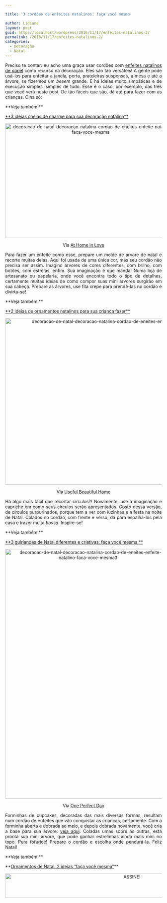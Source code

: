 ```yaml
---

title: '3 cordões de enfeites natalinos: faça você mesma'

author: Lidiane
layout: post
guid: http://localhost/wordpress/2016/11/17/enfeites-natalinos-2/
permalink: /2016/11/17/enfeites-natalinos-2/
categories:
  - Decoração
  - Natal
---
```

<p align="justify">
  Preciso te contar: eu acho uma graça usar cordões com <a href="http://www.decoracaodacasa.com/enfeite-papel-decoracao-natal/" target="_blank">enfeites natalinos de papel</a> como recurso na decoração. Eles são tão versáteis! A gente pode usá-los para enfeitar a janela, porta, prateleiras suspensas, a mesa e até a árvore, se fizermos um <em>beeem</em> grande. E há ideias muito simpáticas e de execução simples, simples de tudo. Esse é o caso, por exemplo, das três que você verá neste post. De tão fáceis que são, dá até para fazer com as crianças. Olha só:
</p>

<p align="justify">
  **Veja também:**
</p>

<p align="justify">
  <a href="http://www.decoracaodacasa.com/ideias-decoracao-natalina/" target="_blank">**3 ideias cheias de charme para sua decoração natalina**</a>
</p>

<p align="center">
  <img class="alignnone size-full wp-image-13274" src="http://www.trololodemulher.com.br/blog/wp-content/uploads/2016/11/DECORACAO-DE-NATAL-DECORACAO-NATALINA-CORDAO-DE-ENEITES-ENFEITE-NATALINO-FACA-VOCE-MESMA.jpg" alt="decoracao-de-natal-decoracao-natalina-cordao-de-eneites-enfeite-natalino-faca-voce-mesma" width="550" height="367" />
</p>

<p align="center">
  Via <a href="http://www.athomeinlove.com/diy-scandinavian-tree-garland/" target="_blank">At Home in Love</a>
</p>

<p align="justify">
  Para fazer um enfeite como esse, prepare um molde de árvore de natal e recorte muitas delas. Aqui foi usada de uma única cor, mas seu cordão não precisa ser assim. Imagino árvores de cores diferentes, com brilho, com botões, com estrelas, enfim. Sua imaginação é que manda! Numa loja de artesanato ou papelaria, onde você encontra todo o tipo de detalhes, certamente muitas ideias de como compor suas mini árvores surgirão em sua cabeça. Prepare as árvores, use fita crepe para prendê-las no cordão e divirta-se!
</p>

<p align="justify">
  **Veja também:**
</p>

<p align="justify">
  <a href="http://www.decoracaodacasa.com/ornamentos-natalinos/" target="_blank">**2 ideias de ornamentos natalinos para sua criança fazer**</a>
</p>

<p align="center">
  <img class="alignnone size-full wp-image-13275" src="http://www.trololodemulher.com.br/blog/wp-content/uploads/2016/11/DECORACAO-DE-NATAL-DECORACAO-NATALINA-CORDAO-DE-ENEITES-ENFEITE-NATALINO-FACA-VOCE-MESMA2.jpg" alt="decoracao-de-natal-decoracao-natalina-cordao-de-eneites-enfeite-natalino-faca-voce-mesma2" width="800" height="534" />
</p>

<p align="center">
  Via <a href="http://usefulbeautifulhome.com/2013/12/diy-christmas-garland/" target="_blank">Useful Beautiful Home</a>
</p>

<p align="justify">
  Há algo mais fácil que recortar círculos?! Novamente, use a imaginação e capriche em como seus círculos serão apresentados. Gosto dessa versão, de círculos purpurinados, porque tem a ver com luzinhas e a festa na noite de Natal. Colados no cordão, com frente e verso, dá para espalhá-los pela casa e trazer muita <em>bossa</em>. Inspire-se!
</p>

<p align="justify">
  **Veja também:**
</p>

<p align="justify">
  <a href="http://www.decoracaodacasa.com/guirlandas-de-natal-2/" target="_blank">**3 guirlandas de Natal diferentes e criativas: faça você mesma.**</a>
</p>

<p align="center">
  <img class="alignnone size-full wp-image-13276" src="http://www.trololodemulher.com.br/blog/wp-content/uploads/2016/11/DECORACAO-DE-NATAL-DECORACAO-NATALINA-CORDAO-DE-ENEITES-ENFEITE-NATALINO-FACA-VOCE-MESMA3.jpg" alt="decoracao-de-natal-decoracao-natalina-cordao-de-eneites-enfeite-natalino-faca-voce-mesma3" width="533" height="800" />
</p>

<p align="center">
  Via <a href="http://www.oneperfectdayblog.net/2013/12/23/diy-christmas-garland/" target="_blank">One Perfect Day</a>
</p>

<p align="justify">
  Forminhas de cupcakes, decoradas das mais diversas formas, resultam num cordão de enfeites que vão conquistar as crianças, certamente. Com a forminha aberta e dobrada ao meio, e depois dobrada novamente, você cria a base para sua árvore: <a href="http://cdn.oneperfectdayblog.net/wp-content/uploads/2013/12/patty-case-Christmas-trees.jpg" target="_blank">veja aqui</a>. Coladas umas sobre as outras, está pronta sua mini árvore, que pode ganhar estrelinhas ainda mais mini no topo. Pura fofurice! Prepare o cordão e escolha onde pendurá-la. Feliz Natal!
</p>

<p align="justify">
  **Veja também:**
</p>

<p align="justify">
  **<a href="http://www.decoracaodacasa.com/ornamentos-de-natal/" target="_blank">Ornamentos de Natal: 2 ideias “faça você mesma”</a>**
</p>

<p align="center">
  <a href="http://feedburner.google.com/fb/a/mailverify?uri=blogbichafemea&loc=pt_BR" target="_blank"><img class="alignnone size-full wp-image-10439" src="http://www.trololodemulher.com.br/blog/wp-content/uploads/2014/09/ASSINE.png" alt="ASSINE!" width="800" height="78" /></a>
</p>

<p align="justify">